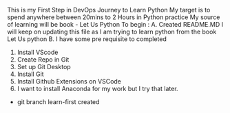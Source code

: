 This is my First Step in DevOps Journey to Learn Python 
My target is to spend anywhere between 20mins to 2 Hours in Python practice
My source of learning will be book - Let Us Python 
To begin  :
A. Created README.MD
I will keep on updating this file as I am trying to learn python from the book Let Us python 
B. I have some pre requisite to completed 
1. Install VScode
2. Create Repo in Git 
3. Set up Git Desktop
4. Install Git
5. Install Github Extensions on VSCode
6. I want to install Anaconda for my work but I try that later. <Later Date to be Decided>
 
 - git branch learn-first created 
 